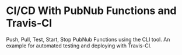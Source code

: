 # CI/CD With PubNub Functions and Travis-CI

Push, Pull, Test, Start, Stop PubNub Functions using the CLI tool. An example for automated testing and deploying with Travis-CI.
